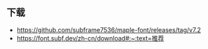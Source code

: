 ## 下载
- https://github.com/subframe7536/maple-font/releases/tag/v7.2
- https://font.subf.dev/zh-cn/download#:~:text=推荐

